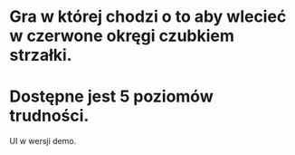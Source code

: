 # Gra w której chodzi o to aby wlecieć w czerwone okręgi czubkiem strzałki.

# Dostępne jest 5 poziomów trudności.

UI w wersji demo.